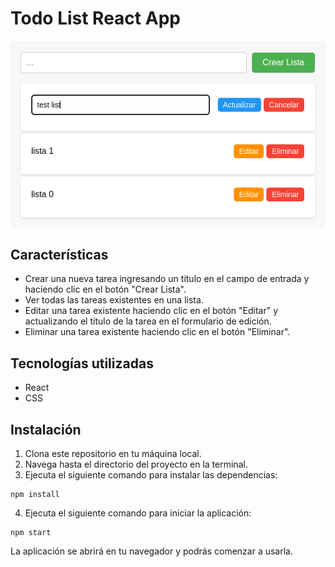 # Todo List React App

![img](./src/img/TodoList-React.png)

## Características

- Crear una nueva tarea ingresando un título en el campo de entrada y haciendo clic en el botón "Crear Lista".
- Ver todas las tareas existentes en una lista.
- Editar una tarea existente haciendo clic en el botón "Editar" y actualizando el título de la tarea en el formulario de edición.
- Eliminar una tarea existente haciendo clic en el botón "Eliminar".

## Tecnologías utilizadas

- React
- CSS

## Instalación

1. Clona este repositorio en tu máquina local.
2. Navega hasta el directorio del proyecto en la terminal.
3. Ejecuta el siguiente comando para instalar las dependencias:

```
npm install
```

4. Ejecuta el siguiente comando para iniciar la aplicación:

```
npm start
```

La aplicación se abrirá en tu navegador y podrás comenzar a usarla.